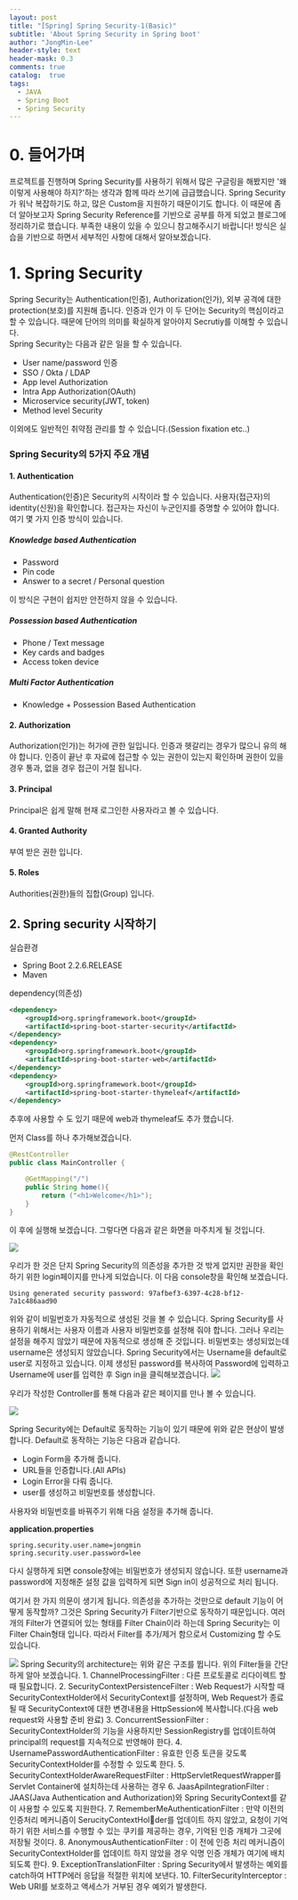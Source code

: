 ```yaml
---
layout: post
title: "[Spring] Spring Security-1(Basic)"
subtitle: 'About Spring Security in Spring boot'
author: "JongMin-Lee"
header-style: text
header-mask: 0.3
comments: true
catalog:  true
tags:
  - JAVA
  - Spring Boot
  - Spring Security
---
```


# 0. 들어가며
프로젝트를 진행하며 Spring Security를 사용하기 위해서 많은 구글링을 해봤지만 '왜 이렇게 사용해야 하지?'하는 생각과 함께 따라 쓰기에 급급했습니다. Spring Security가 워낙 복잡하기도 하고, 많은 Custom을 지원하기 때문이기도 합니다. 이 때문에 좀 더 알아보고자 Spring Security Reference를 기반으로 공부를 하게 되었고 블로그에 정리하기로 했습니다. 부족한 내용이 있을 수 있으니 참고해주시기 바랍니다! 방식은 실습을 기반으로 하면서 세부적인 사항에 대해서 알아보겠습니다.


# 1. Spring Security
Spring Security는 Authentication(인증), Authorization(인가), 외부 공격에 대한 protection(보호)를 지원해 줍니다. 인증과 인가 이 두 단어는 Security의 핵심이라고 할 수 있습니다. 때문에 단어의 의미를 확실하게 알아야지 Secrutiy를 이해할 수 있습니다.  
Spring Security는 다음과 같은 일을 할 수 있습니다.
- User name/password 인증
- SSO / Okta / LDAP
- App level Authorization
- Intra App Authorization(OAuth)
- Microservice security(JWT, token)
- Method level Security

이외에도 일반적인 취약점 관리를 할 수 있습니다.(Session fixation etc..)


### Spring Security의 5가지 주요 개념
#### 1. Authentication
Authentication(인증)은 Security의 시작이라 할 수 있습니다. 사용자(접근자)의 identity(신원)을 확인합니다. 접근자는 자신이 누군인지를 증명할 수 있어야 합니다.  
여기 몇 가지 인증 방식이 있습니다.
##### Knowledge based Authentication
- Password
- Pin code
- Answer to a secret / Personal question 

이 방식은 구현이 쉽지만 안전하지 않을 수 있습니다.

##### Possession based Authentication
- Phone / Text message
- Key cards and badges
- Access token device

##### Multi Factor Authentication
- Knowledge + Possession Based Authentication

#### 2. Authorization
Authorization(인가)는 허가에 관한 일입니다. 인증과 헷갈리는 경우가 많으니 유의 해야 합니다. 인증이 끝난 후 자료에 접근할 수 있는 권한이 있는지 확인하며 권한이 있을 경우 통과, 없을 경우 접근이 거절 됩니다.

#### 3. Principal
Principal은 쉽게 말해 현재 로그인한 사용자라고 볼 수 있습니다.

#### 4. Granted Authority
부여 받은 권한 입니다.

#### 5. Roles
Authorities(권한)들의 집합(Group) 입니다.


## 2. Spring security 시작하기

실습환경
- Spring Boot 2.2.6.RELEASE
- Maven

dependency(의존성)

```xml
<dependency>
    <groupId>org.springframework.boot</groupId>
    <artifactId>spring-boot-starter-security</artifactId>
</dependency>
<dependency>
    <groupId>org.springframework.boot</groupId>
    <artifactId>spring-boot-starter-web</artifactId>
</dependency>
<dependency>
    <groupId>org.springframework.boot</groupId>
    <artifactId>spring-boot-starter-thymeleaf</artifactId>
</dependency>
```
추후에 사용할 수 도 있기 때문에 web과 thymeleaf도 추가 했습니다.

먼저 Class를 하나 추가해보겠습니다.
```java
@RestController
public class MainController {

    @GetMapping("/")
    public String home(){
        return ("<h1>Welcome</h1>");
    }
}
```
이 후에 실행해 보겠습니다. 그렇다면 다음과 같은 화면을 마주치게 될 것입니다.

<img src="/img/in-post/security1/security1.png">

우리가 한 것은 단지 Spring Security의 의존성을 추가한 것 밖게 없지만 권한을 확인하기 위한 login페이지를 만나게 되었습니다. 이 다음 console창을 확인해 보겠습니다.
```console
Using generated security password: 97afbef3-6397-4c28-bf12-7a1c486aad90
```
위와 같이 비밀번호가 자동적으로 생성된 것을 볼 수 있습니다. Spring Security를 사용하기 위해서는 사용자 이름과 사용자 비밀번호를 설정해 줘야 합니다. 그러나 우리는 설정을 해주지 않았기 때문에 자동적으로 생성해 준 것입니다. 비밀번호는 생성되었는데 username은 생성되지 않았습니다. Spring Security에서는 Username을 default로 user로 지정하고 있습니다. 이제 생성된 password를 복사하여 Password에 입력하고 Username에 user를 입력한 후 Sign in을 클릭해보겠습니다.
<img src="/img/in-post/security1/security2.png">

우리가 작성한 Controller를 통해 다음과 같은 페이지를 만나 볼 수 있습니다.

<img src="/img/in-post/security1/security3.png">

Spring Security에는 Default로 동작하는 기능이 있기 때문에 위와 같은 현상이 발생합니다. Default로 동작하는 기능은 다음과 같습니다.
- Login Form을 추가해 줍니다.
- URL들을 인증합니다.(All APIs)
- Login Error을 다뤄 줍니다.
- user를 생성하고 비밀번호를 생성합니다.

사용자와 비밀번호를 바꿔주기 위해 다음 설정을 추가해 줍니다.

**application.properties**
```properties
spring.security.user.name=jongmin
spring.security.user.password=lee
```
다시 실행하게 되면 console창에는 비밀번호가 생성되지 않습니다. 또한 username과 password에 지정해준 설정 값을 입력하게 되면 Sign in이 성공적으로 처리 됩니다.

여기서 한 가지 의문이 생기게 됩니다. 의존성을 추가하는 것만으로 default 기능이 어떻게 동작할까? 그것은 Spring Security가 Filter기반으로 동작하기 때문입니다. 여러개의 Filter가 연결되어 있는 형태를 Filter Chain이라 하는데 Spring Security는 이 Filter Chain형태 입니다. 따라서 Filter를 추가/제거 함으로서 Customizing 할 수도 있습니다.

<img src="/img/in-post/security1/security4.png">
Spring Security의 architecture는 위와 같은 구조를 뜁니다. 위의 Filter들을 간단하게 알아 보겠습니다.  
1. ChannelProcessingFilter : 다른 프로토콜로 리다이렉트 할 때 필요합니다.
2. SecurityContextPersistenceFilter : Web Request가 시작할 때 SecurityContextHolder에서 SecurityContext를 설정하며, Web Request가 종료될 때 SecurityContext에 대한 변경내용을 HttpSession에 복사합니다.(다음 web request와 사용할 준비 완료)
3. ConcurrentSessionFilter : SecurityContextHolder의 기능을 사용하지만 SessionRegistry를 업데이트하여 principal의 request를 지속적으로 반영해야 한다.
4. UsernamePasswordAuthenticationFilter : 유효한 인증 토큰을 갖도록 SecurityContextHolder를 수정할 수 있도록 한다.
5. SecurityContextHolderAwareRequestFilter : HttpServletRequestWrapper를 Servlet Container에 설치하는데 사용하는 경우
6. JaasApiIntegrationFilter : JAAS(Java Authentication and Authorization)와 Spring SecurityContext를 같이 사용할 수 있도록 지원한다.
7. RememberMeAuthenticationFilter : 만약 이전의 인증처리 메커니즘이 SerucityContextHolder를 업데이트 하지 않았고, 요청이 기억하기 위한 서비스를 수행할 수 있는 쿠키를 제공하는 경우, 기억된 인증 개체가 그곳에 저장될 것이다.
8. AnonymousAuthenticationFilter : 이 전에 인증 처리 메커니즘이 SecurityContextHolder를 업데이트 하지 않았을 경우 익명 인증 개체가 여기에 배치되도록 한다.
9. ExceptionTranslationFilter : Spring Security에서 발생하는 예외를 catch하여 HTTP에러 응답을 적절한 위치에 보낸다.
10. FilterSecurityInterceptor : Web URI를 보호하고 액세스가 거부된 경우 예외가 발생한다.

